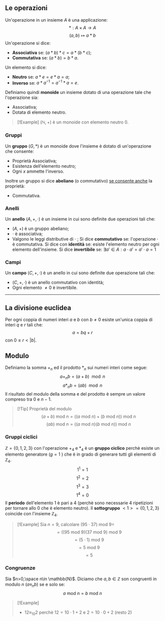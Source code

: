 ## Le operazioni
Un'operazione in un insieme $A$ è una applicazione:
$$*: A \times A \to A$$
$$(a,b)\mapsto a*b$$
Un'operazione si dice:
- **Associativa** se: $(a*b)*c=a*(b*c)$;
- **Commutativa** se: $(a*b)=b*a$.

Un elemento si dice:
- **Neutro** se: $a*e=e*a=a$;
- **Inverso** se: $a*a^{-1}=a^{-1}*a=e$.

Definiamo quindi **monoide** un insieme dotato di una operazione tale che l'operazione sia:
- Associativa;
- Dotata di elemento neutro.

>[!Example]
>$(\mathbb{N},+)$ è un monoide con elemento neutro $0$.

### Gruppi
Un **gruppo** $(G,*)$ è un monoide dove l'insieme è dotato di un'operazione che consente:
- Proprietà Associativa;
- Esistenza dell'elemento neutro;
- Ogni $x$ ammette l'inverso.

Inoltre un gruppo si dice **abeliano** (o commutativo) <u>se consente anche</u> la proprietà:
- Commutativa.

### Anelli
Un **anello** $(A,+,\cdot )$ è un insieme in cui sono definite due operazioni tali che:
- $(A,+)$ è un gruppo abeliano;
- $\cdot$ è associativa;
- Valgono le leggi distributive di $\cdot$ ;
Si dice **commutativo** se: l'operazione $\cdot$ è commutativa.
Si dice con **identità** se: esiste l'elemento neutro per ogni elemento dell'insieme.
Si dice **invertibile** se: $\exists a' \in A: a\cdot a' = a'\cdot a = 1$

### Campi
Un **campo** $(C, + , \cdot )$ è un anello in cui sono definite due operazione tali che:
- $(C, + , \cdot )$ è un anello commutativo con identità;
- Ogni elemento $\neq 0$ è invertibile.

---
## La divisione euclidea
Per ogni coppia di numeri interi $a$ e $b$ con $b\neq 0$ esiste un'unica coppia di interi $q$ e $r$ tali che:
$$a=bq+r$$
con $0\leq r < |b|$.

## Modulo
Definiamo la somma $+_n$ ed il prodotto $*_n$ sui numeri interi come segue:
$$a+_n b = (a+b) \mod n$$
$$a*_n b = (ab)\mod n$$
Il risultato del modulo della somma e del prodotto è sempre un valore
compreso tra $0$ e $n-1$.

>[!Tip] Proprietà del modulo
>$$(a+b)\text{ mod } n = ((a\text{ mod } n)+(b\text{ mod } n)) \text{ mod } n$$
>$$(ab)\text{ mod } n = ((a\text{ mod } n)(b\text{ mod } n)) \text{ mod } n$$

### Gruppi ciclici
$\mathbb{Z} = \{0,1,2,3\}$ con l'operazione $+_4$ e $*_4$ è un **gruppo ciclico** perchè esiste un elemento generatore ($g=1$ ) che è in grado di generare tutti gli elementi di $\mathbb{Z}_4$.
$$1^1=1$$
$$1^2 = 2$$
$$1^3 = 3$$
$$1^4 = 0$$
Il **periodo** dell'elemento $1$ è pari a $4$ (perchè sono necessarie $4$ ripetizioni per tornare allo $0$ che è elemento neutro).
Il **sottogruppo** $<1>=\{0,1,2,3\}$ coincide con l'insieme $\mathbb{Z}_4$.

>[!Example]
>Sia $n=9$, calcolare $(95\cdot 37)\text{ mod }9 =$
>$$=((95 \text{ mod }9)(37\text{ mod }9)\text{ mod } 9$$
>$$=(5\cdot 1) \text{ mod } 9$$
>$$=5 \text{ mod }9$$
>$$=5$$

### Congruenze
Sia $n>0,\space n\in \mathbb{N}$.
Diciamo che $a,b\in \mathbb{Z}$ son congruenti in modulo $n$ ($a\equiv_n b$) se e solo se:
$$a \text{ mod }n = b \text{ mod }n$$

>[!Example]
>- $12\equiv_{10}2$ perchè $12=10\cdot 1+2$ e $2=10\cdot 0 +2$ (resto 2)

